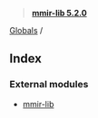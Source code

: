 > **[mmir-lib 5.2.0](README.md)**

[Globals](README.md) /

## Index

### External modules

* [mmir-lib](modules/mmir_lib.md)